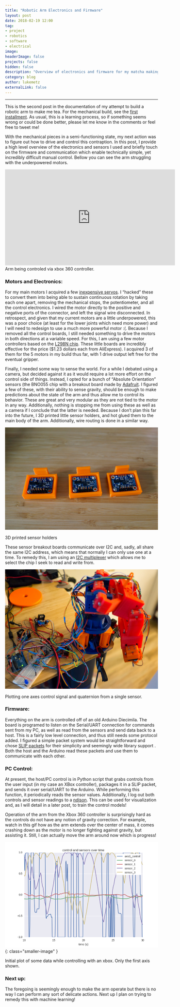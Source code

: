 ```yaml
---
title: "Robotic Arm Electronics and Firmware"
layout: post
date: 2018-02-19 12:00
tag:
- project
- robotics
- software
- electrical
image:
headerImage: false
projects: false
hidden: false
description: "Overview of electronics and firmware for my matcha making robot arm project."
category: blog
author: lukemetz
externalLink: false
---
```

---

This is the second post in the documentation of my attempt to build a robotic arm to make me tea. For the mechanical build, see the [first installment](/project-log-matcha-making-robot-arm/). As usual, this is a learning process, so if something seems wrong or could be done better, please let me know in the comments or feel free to tweet me!

With the mechanical pieces in a semi-functioning state, my next action was to figure out how to drive and control this contraption. In this post, I provide a high level overview of the electronics and sensors I used and briefly touch on the firmware and communication which enable technically simple, yet incredibly difficult manual control. Bellow you can see the arm struggling with the underpowered motors.

<iframe width="560" height="315" src="https://www.youtube.com/embed/tRS1kZs6feg" frameborder="0" allow="autoplay; encrypted-media" allowfullscreen></iframe>
<figcaption class="caption">Arm being controled via xbox 360 controller.</figcaption>


### Motors and Electronics:
For my main motors I acquired a few [inexpensive servos](https://www.amazon.com/gp/product/B01N0XZOZU/ref=oh_aui_search_detailpage?ie=UTF8&psc=1). I “hacked” these to convert them into being able to sustain continuous rotation  by taking each one apart, removing the mechanical stops, the potentiometer, and  all the control electronics. I wired the motor directly to the positive and negative ports of the connector, and left the signal wire disconnected.
In retrospect, and given that my current motors are a little underpowered, this was a poor choice (at least for the lower joints which need more power) and I will need to redesign to use a much more powerful motor :(.
Because I removed all the control boards, I still needed something to drive the motors in both directions at a variable speed. For this, I am using a few motor controllers based on the [L298N chip](https://www.amazon.com/gp/product/B06XR1YNH4/ref=oh_aui_search_detailpage?ie=UTF8&psc=1). These little boards are incredibly effective for the price ($1.23 dollars each from AliExpress).
I acquired 3 of them for the 5 motors  in my build thus far, with 1 drive output left free for the eventual gripper.

Finally, I needed some way to sense the world.
For a while I debated using a camera, but decided against it as it would require a lot more effort on the control side of things.
Instead, I opted for a bunch of “Absolute Orientation” sensors (the BNO055 chip with a breakout board made by [Adafruit](https://www.amazon.com/gp/product/B017PEIGIG/ref=oh_aui_search_detailpage?ie=UTF8&psc=1). I figured a few of these, with their ability to sense gravity, should be enough to make predictions about the state of the arm and thus allow me to control its behavior.
These are great and very modular as they are not tied to the motor in any way. Additionally, nothing is stopping me from using these as well as  a camera if I conclude that the latter is needed.
Because I don’t plan this far into the future, I 3D printed little sensor holders, and hot glued them to the main body of the arm. Additionally, wire routing is done in a similar way.

![Sensors](/assets/images/blog2/sensor3_2.jpg)
<figcaption class="caption"> 3D printed sensor holders
</figcaption>

These sensor breakout boards communicate over I2C and, sadly, all share the same I2C address, which means that normally I can only use one at a time. To remedy this, I am using an [I2C multiplexer](https://www.amazon.com/gp/product/B015HJX33Y/ref=oh_aui_search_detailpage?ie=UTF8&psc=1) which allows me to select the chip I seek to read and write from.

![Wires](/assets/images/blog2/electronics_s.jpg)
<figcaption class="caption"> Plotting one axes control signal and quaternion from a single sensor.
</figcaption>


### Firmware:
Everything on the arm is controlled off of an old Arduino Diecimila. The board is programed to listen on the Serial/UART connection for commands sent from my PC, as well as read from the sensors and send data back to a host. This is a fairly low level connection, and thus still needs some protocol added. I figured a simple packet system would be straightforward and chose  [SLIP packets](https://en.wikipedia.org/wiki/Serial_Line_Internet_Protocol) for their simplicity and seemingly wide library support . Both the host and the Arduino read these packets and use them to communicate with each other.

### PC Control:
At present, the host/PC control is in Python script that grabs controls from the user input (in my case an XBox controller), packages it in a SLIP packet, and sends it over serial/UART to the Arduino. While performing this function, it periodically reads the sensor values. Additionally, I log out both controls and sensor readings to a [ndjson](http://ndjson.org/). This can be used for visualization and, as I will detail in a later post,  to train the control models!


Operation of the arm from the Xbox 360 controller is surprisingly hard as the controls do not have any notion of gravity correction. For example, watch in this gif how as the arm extends over the center of mass, it comes crashing down as the motor is no longer fighting against gravity, but assisting it. Still, I can actually move the arm around now which is progress!


![Wires](/assets/images/blog2/plt.png){: class="smaller-image" }
<figcaption class="caption"> Initial plot of some data while controlling
with an xbox. Only the first axis shown.
</figcaption>


### Next up:
The foregoing is seemingly enough to make the arm operate but there is no way I can perform any sort of delicate actions. Next up I plan on trying to remedy this with machine learning!

